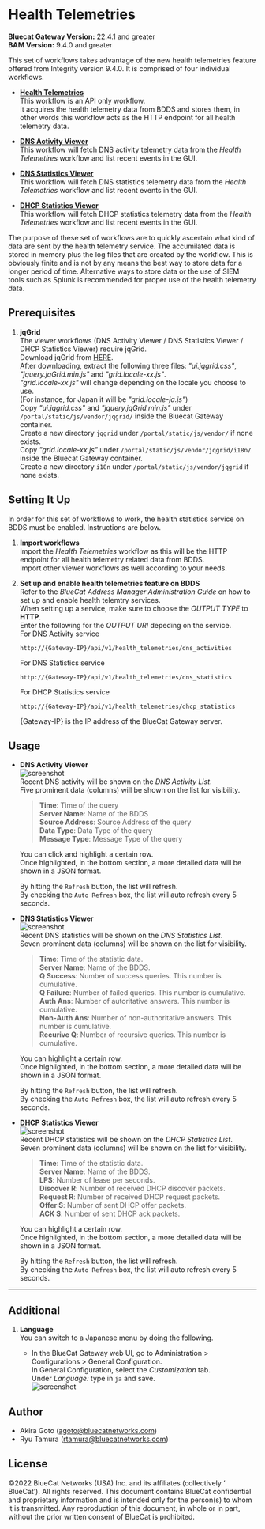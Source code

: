 # Health Telemetries

**Bluecat Gateway Version:** 22.4.1 and greater  
**BAM Version:** 9.4.0 and greater

This set of workflows takes advantage of the new health telemetries feature offered from Integrity version 9.4.0. It is comprised of four individual workflows.

- [**Health Telemetries**](./health_telemetries/)  
  This workflow is an API only workflow.  
  It acquires the health telemetry data from BDDS and stores them, in other words this workflow acts as the HTTP endpoint for all health telemetry data.

- [**DNS Activity Viewer**](./dns_activity_viewer/)  
  This workflow will fetch DNS activity telemetry data from the _Health Telemetires_ workflow and list recent events in the GUI.

- [**DNS Statistics Viewer**](./dns_statistics_viewer/)  
  This workflow will fetch DNS statistics telemetry data from the _Health Telemetries_ workflow and list recent events in the GUI.

- [**DHCP Statistics Viewer**](./dhcp_statistics_viewer/)  
  This workflow will fetch DHCP statistics telemetry data from the _Health Telemetries_ workflow and list recent events in the GUI.

The purpose of these set of workflows are to quickly ascertain what kind of data are sent by the health telemetry service. The accumilated data is stored in memory plus the log files that are created by the workflow. This is obviously finite and is not by any means the best way to store data for a longer period of time. Alternative ways to store data or the use of SIEM tools such as Splunk is recommended for proper use of the health telemetry data.

## Prerequisites

1. **jqGrid**  
   The viewer workflows (DNS Activity Viewer / DNS Statistics Viewer / DHCP Statistics Viewer) require jqGrid.  
   Download jqGrid from [HERE](http://www.trirand.com/blog/?page_id=6).  
   After downloading, extract the following three files: _"ui.jqgrid.css"_, _"jquery.jqGrid.min.js"_ and _"grid.locale-xx.js"_.  
   _"grid.locale-xx.js"_ will change depending on the locale you choose to use.  
   (For instance, for Japan it will be _"grid.locale-ja.js"_)  
   Copy _"ui.jqgrid.css"_ and _"jquery.jqGrid.min.js"_ under `/portal/static/js/vendor/jqgrid/` inside the Bluecat Gateway container.  
   Create a new directory `jqgrid` under `/portal/static/js/vendor/` if none exists.  
   Copy _"grid.locale-xx.js"_ under `/portal/static/js/vendor/jqgrid/i18n/` inside the Bluecat Gateway container.  
   Create a new directory `i18n` under `/portal/static/js/vendor/jqgrid` if none exists.

## Setting It Up

In order for this set of workflows to work, the health statistics service on BDDS must be enabled. Instructions are below.

1. **Import workflows**  
   Import the _Health Telemetries_ workflow as this will be the HTTP endpoint for all health telemetry related data from BDDS.  
   Import other viewer workflows as well according to your needs.

2. **Set up and enable health telemetries feature on BDDS**  
   Refer to the _BlueCat Address Manager Administration Guide_ on how to set up and enable health telemtry services.  
   When setting up a service, make sure to choose the _OUTPUT TYPE_ to **HTTP**.  
   Enter the following for the _OUTPUT URI_ depeding on the service.  
   For DNS Activity service
   ```
   http://{Gateway-IP}/api/v1/health_telemetries/dns_activities
   ```
   For DNS Statistics service
   ```
   http://{Gateway-IP}/api/v1/health_telemetries/dns_statistics
   ```
   For DHCP Statistics service
   ```
   http://{Gateway-IP}/api/v1/health_telemetries/dhcp_statistics
   ```
   {Gateway-IP} is the IP address of the BlueCat Gateway server.

## Usage

- **DNS Activity Viewer**  
  ![screenshot](img/dns_activity.jpg)  
  Recent DNS activity will be shown on the _DNS Activity List_.  
  Five prominent data (columns) will be shown on the list for visibility.

  > **Time**: Time of the query  
  > **Server Name**: Name of the BDDS  
  > **Source Address**: Source Address of the query  
  > **Data Type**: Data Type of the query  
  > **Message Type**: Message Type of the query

  You can click and highlight a certain row.  
  Once highlighted, in the bottom section, a more detailed data will be shown in a JSON format.

  By hitting the `Refresh` button, the list will refresh.  
  By checking the `Auto Refresh` box, the list will auto refresh every 5 seconds.

- **DNS Statistics Viewer**  
  ![screenshot](img/dns_statistics.jpg)  
  Recent DNS statistics will be shown on the _DNS Statistics List_.  
  Seven prominent data (columns) will be shown on the list for visibility.

  > **Time**: Time of the statistic data.  
  > **Server Name**: Name of the BDDS.  
  > **Q Success**: Number of success queries. This number is cumulative.  
  > **Q Failure**: Number of failed queries. This number is cumulative.  
  > **Auth Ans**: Number of autoritative answers. This number is cumulative.  
  > **Non-Auth Ans**: Number of non-authoritative answers. This number is cumulative.  
  > **Recurive Q**: Number of recursive queries. This number is cumulative.

  You can highlight a certain row.  
  Once highlighted, in the bottom section, a more detailed data will be shown in a JSON format.

  By hitting the `Refresh` button, the list will refresh.  
  By checking the `Auto Refresh` box, the list will auto refresh every 5 seconds.

- **DHCP Statistics Viewer**  
  ![screenshot](img/dhcp_statistics.jpg)  
  Recent DHCP statistics will be shown on the _DHCP Statistics List_.  
  Seven prominent data (columns) will be shown on the list for visibility.

  > **Time**: Time of the statistic data.  
  > **Server Name**: Name of the BDDS.  
  > **LPS**: Number of lease per seconds.  
  > **Discover R**: Number of received DHCP discover packets.  
  > **Request R**: Number of received DHCP request packets.  
  > **Offer S**: Number of sent DHCP offer packets.  
  > **ACK S**: Number of sent DHCP ack packets.

  You can highlight a certain row.  
  Once highlighted, in the bottom section, a more detailed data will be shown in a JSON format.

  By hitting the `Refresh` button, the list will refresh.  
  By checking the `Auto Refresh` box, the list will auto refresh every 5 seconds.

---

## Additional

1. **Language**  
   You can switch to a Japanese menu by doing the following.

   - In the BlueCat Gateway web UI, go to Administration > Configurations > General Configuration.  
      In General Configuration, select the _Customization_ tab.  
      Under _Language:_ type in `ja` and save.  
      ![screenshot](img/langauge_ja.jpg?raw=true 'langauge_ja')

## Author

- Akira Goto (agoto@bluecatnetworks.com)
- Ryu Tamura (rtamura@bluecatnetworks.com)

## License

©2022 BlueCat Networks (USA) Inc. and its affiliates (collectively ‘ BlueCat’). All rights reserved. This document contains BlueCat confidential and proprietary information and is intended only for the person(s) to whom it is transmitted. Any reproduction of this document, in whole or in part, without the prior written consent of BlueCat is prohibited.
